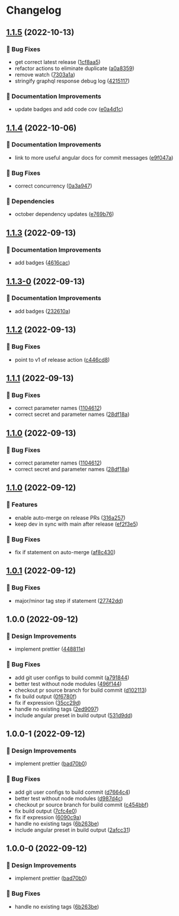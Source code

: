 # Changelog

## [1.1.5](https://github.com/agrc/get-next-version-action/compare/v1.1.4...v1.1.5) (2022-10-13)


### 🐛 Bug Fixes

* get correct latest release ([1cf8aa5](https://github.com/agrc/get-next-version-action/commit/1cf8aa538500cb81249a0ebeb21b715c44a00b9b))
* refactor actions to eliminate duplicate ([a0a8359](https://github.com/agrc/get-next-version-action/commit/a0a83597420e5a6e6821e3a6e24eec6a3ea4428a))
* remove watch ([7303a1a](https://github.com/agrc/get-next-version-action/commit/7303a1a3559cc76529ce981a65041c085a63b98a))
* stringify graphql response debug log ([4215117](https://github.com/agrc/get-next-version-action/commit/42151179d47695cf05120bfe4164b2187b4f1305))


### 📖 Documentation Improvements

* update badges and add code cov ([e0a4d1c](https://github.com/agrc/get-next-version-action/commit/e0a4d1c9a1004073ad4e68309fd4bb2085704c85))

## [1.1.4](https://github.com/agrc/get-next-version-action/compare/v1.1.3...v1.1.4) (2022-10-06)


### 📖 Documentation Improvements

* link to more useful angular docs for commit messages ([e9f047a](https://github.com/agrc/get-next-version-action/commit/e9f047a411d88ecb265d56fa67b7390e34d53c8a))


### 🐛 Bug Fixes

* correct concurrency ([0a3a947](https://github.com/agrc/get-next-version-action/commit/0a3a9474fb74401eb5130aad15ca50ea00aee80f))


### 🌲 Dependencies

* october dependency updates ([e769b76](https://github.com/agrc/get-next-version-action/commit/e769b763b4b6c4fe997b29ac20be083797b4a33e))

## [1.1.3](https://github.com/agrc/get-next-version-action/compare/v1.1.2...v1.1.3) (2022-09-13)


### 📖 Documentation Improvements

* add badges ([4616cac](https://github.com/agrc/get-next-version-action/commit/4616caccb9c1add0594ff741a418cb305f75e32c))

## [1.1.3-0](https://github.com/agrc/get-next-version-action/compare/v1.1.2...v1.1.3-0) (2022-09-13)


### 📖 Documentation Improvements

* add badges ([232610a](https://github.com/agrc/get-next-version-action/commit/232610ac4b7241e45d6700d172d9721bd9f872ca))

## [1.1.2](https://github.com/agrc/get-next-version-action/compare/v1.1.1...v1.1.2) (2022-09-13)


### 🐛 Bug Fixes

* point to v1 of release action ([c446cd8](https://github.com/agrc/get-next-version-action/commit/c446cd843098cad40fcd936132df8d24f63b9d30))

## [1.1.1](https://github.com/agrc/get-next-version-action/compare/v1.1.0...v1.1.1) (2022-09-13)


### 🐛 Bug Fixes

* correct parameter names ([1104612](https://github.com/agrc/get-next-version-action/commit/110461267133ddcb6ff7929188c91f7c36a52f12))
* correct secret and parameter names ([28df18a](https://github.com/agrc/get-next-version-action/commit/28df18a9498b57734c2fc1252390b939dab44bae))

## [1.1.0](https://github.com/agrc/get-next-version-action/compare/v1.1.0...v1.1.0) (2022-09-13)


### 🐛 Bug Fixes

* correct parameter names ([1104612](https://github.com/agrc/get-next-version-action/commit/110461267133ddcb6ff7929188c91f7c36a52f12))
* correct secret and parameter names ([28df18a](https://github.com/agrc/get-next-version-action/commit/28df18a9498b57734c2fc1252390b939dab44bae))

## [1.1.0](https://github.com/agrc/get-next-version-action/compare/v1.0.1...v1.1.0) (2022-09-12)


### 🚀 Features

* enable auto-merge on release PRs ([316a257](https://github.com/agrc/get-next-version-action/commit/316a257416ef9787440db449d64fb515405620b6))
* keep dev in sync with main after release ([ef2f3e5](https://github.com/agrc/get-next-version-action/commit/ef2f3e5ed2505e1ffa943bfd1a90bb6879331abd))


### 🐛 Bug Fixes

* fix if statement on auto-merge ([af8c430](https://github.com/agrc/get-next-version-action/commit/af8c43030f82a6021fe22f1e116828a8302e4f12))

## [1.0.1](https://github.com/agrc/get-next-version-action/compare/v1.0.0...v1.0.1) (2022-09-12)


### 🐛 Bug Fixes

* major/minor tag step if statement ([27742dd](https://github.com/agrc/get-next-version-action/commit/27742dd43e538692080ac55fe9b3a0d7b1458cce))

## 1.0.0 (2022-09-12)


### 🎨 Design Improvements

* implement prettier ([448811e](https://github.com/agrc/get-next-version-action/commit/448811ef8af6af9be32210b88045ec32c2a04677))


### 🐛 Bug Fixes

* add git user configs to build commit ([a791844](https://github.com/agrc/get-next-version-action/commit/a791844e04480a72be6c9770c936117ef359b777))
* better test without node modules ([496f144](https://github.com/agrc/get-next-version-action/commit/496f144af2cd420c93fc1535108f9e11fdc5824d))
* checkout pr source branch for build commit ([d102113](https://github.com/agrc/get-next-version-action/commit/d1021136da7e4f48d6554eca8ab6537cbcc61add))
* fix build output ([0f6780f](https://github.com/agrc/get-next-version-action/commit/0f6780f01d411c5ebe5c20b542ce5e6e184ed258))
* fix if expression ([35cc29d](https://github.com/agrc/get-next-version-action/commit/35cc29d70e5111b4a8b6ab8d8e93a3e42c1dee46))
* handle no existing tags ([2ed9097](https://github.com/agrc/get-next-version-action/commit/2ed90975b905cc5d2091d4381198eff4eae6d4d0))
* include angular preset in build output ([531d9dd](https://github.com/agrc/get-next-version-action/commit/531d9dd59d5f4ebd746815b42c8f3b58777d1530))

## 1.0.0-1 (2022-09-12)


### 🎨 Design Improvements

* implement prettier ([bad70b0](https://github.com/agrc/get-next-version-action/commit/bad70b0683ec2b524c6aec0db45075cda02013ae))


### 🐛 Bug Fixes

* add git user configs to build commit ([d7664c4](https://github.com/agrc/get-next-version-action/commit/d7664c4c616250b4d91750f9773cac3c97306d70))
* better test without node modules ([d987d4c](https://github.com/agrc/get-next-version-action/commit/d987d4cfce1bc13e283ac5e6f6cdbe10300907bf))
* checkout pr source branch for build commit ([c454bbf](https://github.com/agrc/get-next-version-action/commit/c454bbf321b2af615224f429637ddde115a86600))
* fix build output ([7cfc4e0](https://github.com/agrc/get-next-version-action/commit/7cfc4e01045ba96b52cc1ee442c0f2c0f30bd201))
* fix if expression ([6090c9a](https://github.com/agrc/get-next-version-action/commit/6090c9a77cd8b8c10bc287c7967ed9ae2f119110))
* handle no existing tags ([6b263be](https://github.com/agrc/get-next-version-action/commit/6b263be61291dd1e1d4d4d96167e7e4ce9af4865))
* include angular preset in build output ([2afcc31](https://github.com/agrc/get-next-version-action/commit/2afcc318d49051c05f4ad05c7f1332907a5e3146))

## 1.0.0-0 (2022-09-12)


### 🎨 Design Improvements

* implement prettier ([bad70b0](https://github.com/agrc/get-next-version-action/commit/bad70b0683ec2b524c6aec0db45075cda02013ae))


### 🐛 Bug Fixes

* handle no existing tags ([6b263be](https://github.com/agrc/get-next-version-action/commit/6b263be61291dd1e1d4d4d96167e7e4ce9af4865))
